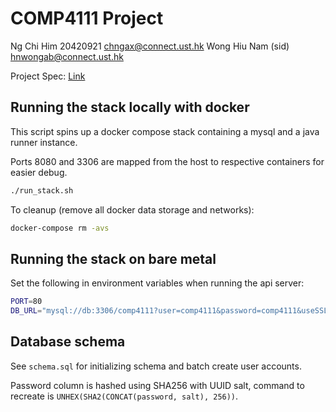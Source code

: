 # COMP4111 Project

Ng Chi Him 20420921 chngax@connect.ust.hk
Wong Hiu Nam (sid) hnwongab@connect.ust.hk

Project Spec: [Link](https://course.cse.ust.hk/comp4111/project.html)

## Running the stack locally with docker

This script spins up a docker compose stack containing a mysql and a java runner instance.

Ports 8080 and 3306 are mapped from the host to respective containers for easier debug.

```sh
./run_stack.sh
```

To cleanup (remove all docker data storage and networks):

```sh
docker-compose rm -avs
```

## Running the stack on bare metal

Set the following in environment variables when running the api server:

```sh
PORT=80
DB_URL="mysql://db:3306/comp4111?user=comp4111&password=comp4111&useSSL=false"
```

## Database schema

See `schema.sql` for initializing schema and batch create user accounts.

Password column is hashed using SHA256 with UUID salt, command to recreate is `UNHEX(SHA2(CONCAT(password, salt), 256))`.
